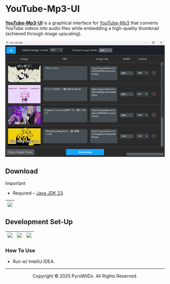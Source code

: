 # YouTube-Mp3-UI

[**YouTube-Mp3-UI**](https://github.com/PyroWilDx/YouTube-Mp3-UI/) is a graphical interface for [YouTube-Mp3](https://github.com/PyroWilDx/YouTube-Mp3/) that converts YouTube videos into audio files while embedding a high-quality thumbnail (achieved through image upscaling).

<img src=".readme/YouTube-Mp3-UI.png">

## Download

> [!IMPORTANT]
> - Required &ndash; [Java JDK 23](https://download.oracle.com/java/23/latest/jdk-23_windows-x64_bin.exe).

<div align="center">

| [<img src="https://cdn.jsdelivr.net/gh/devicons/devicon@latest/icons/windows8/windows8-original.svg" width="60"/>](https://github.com/PyroWilDx/YouTube-Mp3-UI/releases/) |
|---|

</div>

## Development Set-Up

<div align="center">

| [<img src="https://cdn.jsdelivr.net/gh/devicons/devicon@latest/icons/java/java-original.svg" width="60"/>](https://www.java.com/) | [<img src="https://cdn.jsdelivr.net/gh/devicons/devicon@latest/icons/intellij/intellij-original.svg" width="60"/>](https://www.jetbrains.com/idea/) | [<img src="https://cdn.jsdelivr.net/gh/devicons/devicon@latest/icons/windows8/windows8-original.svg" width="60"/>](https://www.microsoft.com/windows/) |
|---|---|---|

</div>

### How To Use

- Run w/ IntelliJ IDEA.

---

<div align="center">
  Copyright &#169; 2025 PyroWilDx. All Rights Reserved.
</div>
